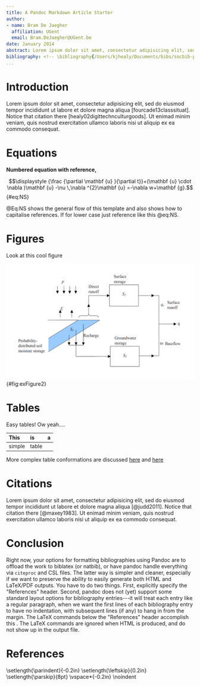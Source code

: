 ```yaml
---
title: A Pandoc Markdown Article Starter
author:
- name: Bram De Jaegher
  affiliation: UGent
  email: Bram.DeJaegher@UGent.be
date: January 2014
abstract: Lorem ipsum dolor sit amet, consectetur adipisicing elit, sed do eiusmod tempor incididunt ut labore et dolore magna aliqua. Ut enimad minim veniam, quis nostrud exercitation ullamco laboris nisi ut aliquip ex ea commodo consequat. Duis aute irure dolor in reprehenderit in voluptate velit esse cillum dolore eu fugiat nulla pariatur. Excepteur sint occaecat cupidatat non proident, sunt in culpa qui officia deserunt mollit anim id est laborum.
bibliography: <!-- \bibliography{/Users/kjhealy/Documents/bibs/socbib-pandoc.bib} This is a hack for Emacs users so that RefTeX knows where your bibfile is, and you can use RefTeX citation completion in your .md files. -->
...
```



# Introduction
Lorem ipsum dolor sit amet, consectetur adipisicing elit, sed do eiusmod tempor incididunt ut labore et dolore magna aliqua [fourcade13classsituat]. Notice that citation there [healy02digittechnculturgoods]. Ut enimad minim veniam, quis nostrud exercitation ullamco laboris nisi ut aliquip ex ea commodo consequat.

# Equations

**Numbered equation with reference,**

 $$\displaystyle {\frac {\partial \mathbf {u} }{\partial t}}+(\mathbf {u} \cdot \nabla )\mathbf {u} -\nu \,\nabla ^{2}\mathbf {u} =-\nabla w+\mathbf {g}.$$ {#eq:NS}

@Eq:NS shows the general flow of this template and also shows how to capitalise references. If for lower case just reference like this @eq:NS.

# Figures
Look at this cool figure

![Modelling is cool!](figs/example.png){#fig:exFigure2}


# Tables
Easy tables! Ow yeah....

| This     | is     | a      |
| :------------- | :------------- | :------------- |
| simple       | table     |  |

More complex table conformations are discussed [here](https://pandoc.org/MANUAL.html#tables) and [here](https://rapporter.github.io/pander/pandoc_table.html)


# Citations
Lorem ipsum dolor sit amet, consectetur adipisicing elit, sed do eiusmod tempor incididunt ut labore et dolore magna aliqua [@judd2011]. Notice that citation there [@maxey1983]. Ut enimad minim veniam, quis nostrud exercitation ullamco laboris nisi ut aliquip ex ea commodo consequat.


# Conclusion
Right now, your options for formatting bibliographies using Pandoc are to offload the work to biblatex (or natbib), or have pandoc handle everything via `citeproc` and CSL files. The latter way is simpler and cleaner, especially if we want to preserve the ability to easily generate both HTML and LaTeX/PDF outputs. You have to do two things. First, explicitly specify the "References" header. Second, pandoc does not (yet) support some standard layout options for bibliography entries---it will treat each entry like a regular paragraph, when we want the first lines of each bibliography entry to have no indentation, with subsequent lines (if any) to hang in from the margin. The LaTeX commands below the "References" header accomplish this . The LaTeX commands are ignored when HTML is produced, and do not show up in the output file.

# References
\setlength{\parindent}{-0.2in}
\setlength{\leftskip}{0.2in}
\setlength{\parskip}{8pt}
\vspace*{-0.2in}
\noindent
